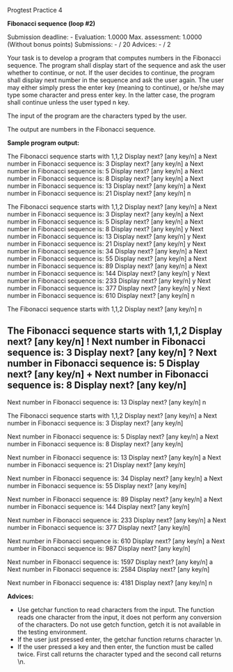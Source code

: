 Progtest Practice 4

**Fibonacci sequence (loop #2)**

Submission deadline: -
Evaluation:	1.0000
Max. assessment: 1.0000 (Without bonus points)
Submissions: - / 20
Advices: - / 2

Your task is to develop a program that computes numbers in the Fibonacci sequence. The program shall display start of the sequence and ask the user whether to continue, or not. If the user decides to continue, the program shall display next number in the sequence and ask the user again. The user may either simply press the enter key (meaning to continue), or he/she may type some character and press enter key. In the latter case, the program shall continue unless the user typed n key.

The input of the program are the characters typed by the user.

The output are numbers in the Fibonacci sequence.

**Sample program output:**

The Fibonacci sequence starts with 1,1,2
Display next? [any key/n]
a
Next number in Fibonacci sequence is: 3
Display next? [any key/n]
a
Next number in Fibonacci sequence is: 5
Display next? [any key/n]
a
Next number in Fibonacci sequence is: 8
Display next? [any key/n]
a
Next number in Fibonacci sequence is: 13
Display next? [any key/n]
a
Next number in Fibonacci sequence is: 21
Display next? [any key/n]
n

The Fibonacci sequence starts with 1,1,2
Display next? [any key/n]
a
Next number in Fibonacci sequence is: 3
Display next? [any key/n]
a
Next number in Fibonacci sequence is: 5
Display next? [any key/n]
a
Next number in Fibonacci sequence is: 8
Display next? [any key/n]
y
Next number in Fibonacci sequence is: 13
Display next? [any key/n]
y
Next number in Fibonacci sequence is: 21
Display next? [any key/n]
y
Next number in Fibonacci sequence is: 34
Display next? [any key/n]
a
Next number in Fibonacci sequence is: 55
Display next? [any key/n]
a
Next number in Fibonacci sequence is: 89
Display next? [any key/n]
a
Next number in Fibonacci sequence is: 144
Display next? [any key/n]
y
Next number in Fibonacci sequence is: 233
Display next? [any key/n]
y
Next number in Fibonacci sequence is: 377
Display next? [any key/n]
y
Next number in Fibonacci sequence is: 610
Display next? [any key/n]
n

The Fibonacci sequence starts with 1,1,2
Display next? [any key/n]
n

The Fibonacci sequence starts with 1,1,2
Display next? [any key/n]
!
Next number in Fibonacci sequence is: 3
Display next? [any key/n]
?
Next number in Fibonacci sequence is: 5
Display next? [any key/n]
+
Next number in Fibonacci sequence is: 8
Display next? [any key/n]
-
Next number in Fibonacci sequence is: 13
Display next? [any key/n]
n

The Fibonacci sequence starts with 1,1,2
Display next? [any key/n]
a
Next number in Fibonacci sequence is: 3
Display next? [any key/n]

Next number in Fibonacci sequence is: 5
Display next? [any key/n]
a
Next number in Fibonacci sequence is: 8
Display next? [any key/n]

Next number in Fibonacci sequence is: 13
Display next? [any key/n]
a
Next number in Fibonacci sequence is: 21
Display next? [any key/n]

Next number in Fibonacci sequence is: 34
Display next? [any key/n]
a
Next number in Fibonacci sequence is: 55
Display next? [any key/n]

Next number in Fibonacci sequence is: 89
Display next? [any key/n]
a
Next number in Fibonacci sequence is: 144
Display next? [any key/n]

Next number in Fibonacci sequence is: 233
Display next? [any key/n]
a
Next number in Fibonacci sequence is: 377
Display next? [any key/n]

Next number in Fibonacci sequence is: 610
Display next? [any key/n]
a
Next number in Fibonacci sequence is: 987
Display next? [any key/n]

Next number in Fibonacci sequence is: 1597
Display next? [any key/n]
a
Next number in Fibonacci sequence is: 2584
Display next? [any key/n]

Next number in Fibonacci sequence is: 4181
Display next? [any key/n]
n

**Advices:**

- Use getchar function to read characters from the input. The function reads one character from the input, it does not perform any conversion of the characters. Do not use getch function, getch it is not available in the testing environment.
- If the user just pressed enter, the getchar function returns character \n.
- If the user pressed a key and then enter, the function must be called twice. First call returns the character typed and the second call returns \n.
